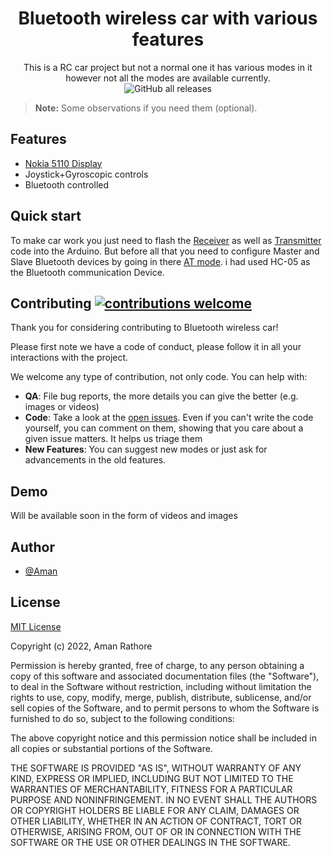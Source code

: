 <div align="center">
  <!-- <img src="./img/ff_logo2013.png" width="200px"> -->
  <h1>Bluetooth wireless car with various features</h1>
</div>

<p align="center">
  This is a RC car project but not a normal one it has various modes in it however not all the modes are available currently.<br><img alt="GitHub all releases" src="https://img.shields.io/github/downloads/AmanRathoreP/Bluetooth-wireless-car-with-various-features/total">
</p>


<!-- [![GitHub all releases](https://img.shields.io/github/downloads/AmanRathoreP/Bluetooth-wireless-car-with-various-features/total)](https://github.com/AmanRathoreP/Bluetooth-wireless-car-with-various-features/archive/refs/heads/master.zip) -->


> **Note:** Some observations if you need them (optional).

## Features

* [Nokia 5110 Display](https://www.adafruit.com/product/338)
* Joystick+Gyroscopic controls
* Bluetooth controlled

## Quick start

To make car work you just need to flash the [Receiver](codes/Receiver/Receiver.ino) as well as [Transmitter](codes/Transmitter/Transmitter.ino) code into the Arduino. But before all that you need to configure Master and Slave Bluetooth devices by going in there [AT mode](https://www.hackster.io/Heathen_Hacks-v2/hc-05-master-slave-communication-61833f). i had used HC-05 as the Bluetooth communication Device.


## Contributing [![contributions welcome](https://img.shields.io/badge/contributions-welcome-brightgreen.svg?style=flat)](issues.md)

Thank you for considering contributing to Bluetooth wireless car!

Please first note we have a code of conduct, please follow it in all your interactions with the project.

We welcome any type of contribution, not only code. You can help with:
- **QA**: File bug reports, the more details you can give the better (e.g. images or videos)
- **Code**: Take a look at the [open issues](issues.md). Even if you can't write the code yourself, you can comment on them, showing that you care about a given issue matters. It helps us triage them
- **New Features**: You can suggest new modes or just ask for advancements in the old features.

## Demo

Will be available soon in the form of videos and images

## Author

- [@Aman](https://www.github.com/AmanRathoreP)

## License

[MIT License](https://choosealicense.com/licenses/mit/)

Copyright (c) 2022, Aman Rathore

Permission is hereby granted, free of charge, to any person obtaining a copy
of this software and associated documentation files (the "Software"), to deal
in the Software without restriction, including without limitation the rights
to use, copy, modify, merge, publish, distribute, sublicense, and/or sell
copies of the Software, and to permit persons to whom the Software is
furnished to do so, subject to the following conditions:

The above copyright notice and this permission notice shall be included in all
copies or substantial portions of the Software.

THE SOFTWARE IS PROVIDED "AS IS", WITHOUT WARRANTY OF ANY KIND, EXPRESS OR
IMPLIED, INCLUDING BUT NOT LIMITED TO THE WARRANTIES OF MERCHANTABILITY,
FITNESS FOR A PARTICULAR PURPOSE AND NONINFRINGEMENT. IN NO EVENT SHALL THE
AUTHORS OR COPYRIGHT HOLDERS BE LIABLE FOR ANY CLAIM, DAMAGES OR OTHER
LIABILITY, WHETHER IN AN ACTION OF CONTRACT, TORT OR OTHERWISE, ARISING FROM,
OUT OF OR IN CONNECTION WITH THE SOFTWARE OR THE USE OR OTHER DEALINGS IN THE
SOFTWARE.